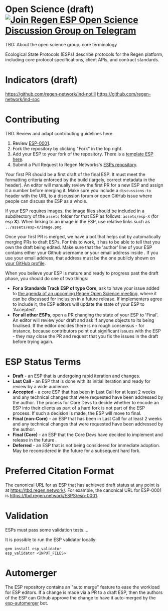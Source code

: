 # Open Science (draft) [![Join Regen ESP Open Science Discussion Group on Telegram](https://patrolavia.github.io/telegram-badge/chat.png)](https://t.me/joinchat/HsbSJhBNvOhSienO_x6Z1g)
TBD: About the open science group, core terminology

Ecological State Protocols (ESPs) describe protocols for the Regen platform, including core protocol specifications, client APIs, and contract standards.

<!-- A browsable version of all current and draft Indicators can be found on [the official ESP site](tbd). -->
# Indicators (draft)
https://github.com/regen-network/ind-notill
https://github.com/regen-network/ind-soc

# Contributing
TBD. Review and adapt contributing guidelines here. 

 1. Review [ESP-0001](ESPS/esp-0001.md).
 2. Fork the repository by clicking "Fork" in the top right.
 3. Add your ESP to your fork of the repository. There is a [template ESP here](esp-XXXX.md).
 4. Submit a Pull Request to Regen Networks's [ESPs repository](https://github.com/regen-network/ESPs).

Your first PR should be a first draft of the final ESP. It must meet the formatting criteria enforced by the build (largely, correct metadata in the header). An editor will manually review the first PR for a new ESP and assign it a number before merging it. Make sure you include a `discussions-to` header with the URL to a discussion forum or open GitHub issue where people can discuss the ESP as a whole.

If your ESP requires images, the image files should be included in a subdirectory of the `assets` folder for that ESP as follows: `assets/esp-X` (for esp **X**). When linking to an image in the ESP, use relative links such as `../assets/esp-X/image.png`.

Once your first PR is merged, we have a bot that helps out by automatically merging PRs to draft ESPs. For this to work, it has to be able to tell that you own the draft being edited. Make sure that the 'author' line of your ESP contains either your Github username or your email address inside <triangular brackets>. If you use your email address, that address must be the one publicly shown on [your GitHub profile](https://github.com/settings/profile).

When you believe your ESP is mature and ready to progress past the draft phase, you should do one of two things:

 - **For a Standards Track ESP of type Core**, ask to have your issue added to [the agenda of an upcoming Regen Open Science meeting](tbd), where it can be discussed for inclusion in a future release. If implementers agree to include it, the ESP editors will update the state of your ESP to 'Accepted'.
 - **For all other ESPs**, open a PR changing the state of your ESP to 'Final'. An editor will review your draft and ask if anyone objects to its being finalised. If the editor decides there is no rough consensus - for instance, because contributors point out significant issues with the ESP - they may close the PR and request that you fix the issues in the draft before trying again.

# ESP Status Terms

* **Draft** - an ESP that is undergoing rapid iteration and changes.
* **Last Call** - an ESP that is done with its initial iteration and ready for review by a wide audience.
* **Accepted** - a core ESP that has been in Last Call for at least 2 weeks and any technical changes that were requested have been addressed by the author. The process for Core Devs to decide whether to encode an ESP into their clients as part of a hard fork is not part of the ESP process. If such a decision is made, the ESP will move to final.
* **Final (non-Core)** - an ESP that has been in Last Call for at least 2 weeks and any technical changes that were requested have been addressed by the author.
* **Final (Core)** - an ESP that the Core Devs have decided to implement and release in the future . 
* **Deferred** - an ESP that is not being considered for immediate adoption. May be reconsidered in the future for a subsequent hard fork.

# Preferred Citation Format

The canonical URL for as ESP that has achieved draft status at any point is at https://tbd.regen.network/. For example, the canonical URL for ESP-0001 is https://tbd.regen.network/ESPS/esp-0001.

# Validation

ESPs must pass some validation tests....

It is possible to run the ESP validator locally:
```
gem install esp_validator
esp_validator <INPUT_FILES>
```

# Automerger

The ESP repository contains an "auto merge" feature to ease the workload for ESP editors.  If a change is made via a PR to a draft ESP, then the authors of the ESP can Github approve the change to have it auto-merged by the [esp-automerger](https://github.com/esp-automerger/automerger) bot.

